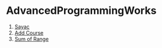 # AdvancedProgrammingWorks
1. [Sayac](https://enestrz.github.io/AdvancedProgrammingWorks/charcount.html)
2. [Add Course](https://enestrz.github.io/AdvancedProgrammingWorks/AddCourse.html)
3. [Sum of Range](https://enestrz.github.io/AdvancedProgrammingWorks/sumofrange.png)
